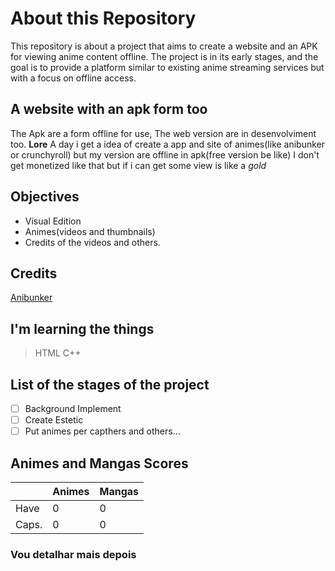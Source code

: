 # About this Repository

This repository is about a project that aims to create a website and an APK for viewing anime content offline. The project is in its early stages, and the goal is to provide a platform similar to existing anime streaming services but with a focus on offline access.

## A website with an apk form too

The Apk are a form offline for use,
The web version are in desenvolviment too.
__Lore__
A day i get a idea of create a app and site of
animes(like anibunker or crunchyroll) but my
version are offline in apk(free version be like)
I don't get monetized like that but if i can get some
view is like a _gold_

## Objectives

- Visual Edition
- Animes(videos and thumbnails)
- Credits of the videos and others.

## Credits

[Anibunker](https://anibunker.com/)

## I'm learning the things

> HTML
> C++

## List of the stages of the project

- [ ] Background Implement
- [ ] Create Estetic
- [ ] Put animes per capthers
and others...

## Animes and Mangas Scores

|      | Animes | Mangas |
|------|--------|--------|
| Have |   0    |   0    |
| Caps.|   0    |   0    |

### Vou detalhar mais depois
